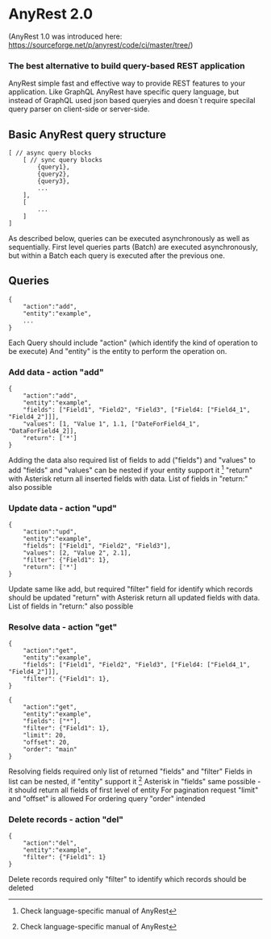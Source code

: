 # AnyRest 2.0

(AnyRest 1.0 was introduced here: https://sourceforge.net/p/anyrest/code/ci/master/tree/)

### The best alternative to build query-based REST application

AnyRest simple fast and effective way to provide REST features to your application. 
Like GraphQL AnyRest have specific query language, but instead of GraphQL used json based queryies and doesn`t 
require specilal query parser on client-side or server-side.


## Basic AnyRest query structure

```
[ // async query blocks
    [ // sync query blocks
        {query1},
        {query2},
        {query3},
        ...
    ],
    [
        ...
    ]
]
```

As described below, queries can be executed asynchronously as well as sequentially.
First level queries parts (Batch) are executed asynchronously, but within a Batch each query is executed after the previous one.


## Queries

```
{
    "action":"add",
    "entity":"example",
    ...
}
```

Each Query should include "action" (which identify the kind of operation to be execute)
And "entity" is the entity to perform the operation on.


### Add data - action "add"

```
{
    "action":"add",
    "entity":"example",
    "fields": ["Field1", "Field2", "Field3", ["Field4: ["Field4_1", "Field4_2"]]],
    "values": [1, "Value 1", 1.1, ["DateForField4_1", "DataForField4_2]],
    "return": ['*']
}

```

Adding the data also required list of fields to add ("fields") and "values" to add
"fields" and "values" can be nested if your entity support it [^1]
"return" with Asterisk return all inserted fields with data. List of fields in "return:" also possible


### Update data - action "upd"

```
{
    "action":"upd",
    "entity":"example",
    "fields": ["Field1", "Field2", "Field3"],
    "values": [2, "Value 2", 2.1],
    "filter": {"Field1": 1},
    "return": ['*']
}

```

Update same like add, but required "filter" field for identify which records should be updated
"return" with Asterisk return all updated fields with data. List of fields in "return:" also possible


### Resolve data - action "get"

```
{
    "action":"get",
    "entity":"example",
    "fields": ["Field1", "Field2", "Field3", ["Field4: ["Field4_1", "Field4_2"]]],
    "filter": {"Field1": 1},
}

{
    "action":"get",
    "entity":"example",
    "fields": ["*"],
    "filter": {"Field1": 1},
    "limit": 20,
    "offset": 20,
    "order": "main"
}

```

Resolving fields required only list of returned "fields" and "filter"
Fields in list can be nested, if "entity" support it [^1]
Asterisk in "fields" same possible - it should return all fields of first level of entity
For pagination request "limit" and "offset" is allowed
For ordering query "order" intended

### Delete records - action "del"

```
{
    "action":"del",
    "entity":"example",
    "filter": {"Field1": 1}
}

```

Delete records required only "filter" to identify which records should be deleted

[^1]: Check language-specific manual of AnyRest

